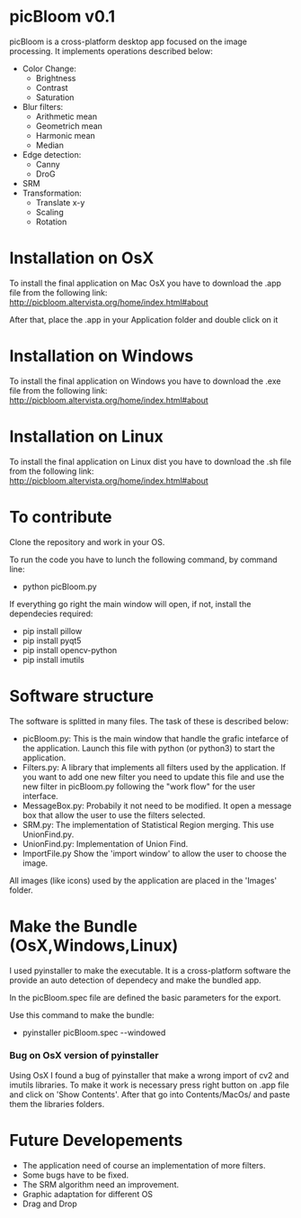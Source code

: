 # picBloom v0.1
picBloom is a cross-platform desktop app focused on the image processing. It implements operations described below:
- Color Change:
  - Brightness
  - Contrast
  - Saturation
- Blur filters:
  - Arithmetic mean
  - Geometrich mean
  - Harmonic mean
  - Median
- Edge detection:
  - Canny
  - DroG
- SRM
- Transformation:
  - Translate x-y
  - Scaling
  - Rotation

# Installation on OsX
To install the final application on Mac OsX you have to download the .app file from the following link:
http://picbloom.altervista.org/home/index.html#about

After that, place the .app in your Application folder and double click on it

# Installation on Windows
To install the final application on Windows you have to download the .exe file from the following link:
http://picbloom.altervista.org/home/index.html#about

# Installation on Linux
To install the final application on Linux dist you have to download the .sh file from the following link:
http://picbloom.altervista.org/home/index.html#about

# To contribute
Clone the repository and work in your OS. 

To run the code you have to lunch the following command, by command line:
- python picBloom.py

If everything go right the main window will open, if not, install the dependecies required:
- pip install pillow
- pip install pyqt5
- pip install opencv-python
- pip install imutils

# Software structure
The software is splitted in many files. The task of these is described below:
- picBloom.py:
   This is the main window that handle the grafic intefarce of the application. Launch this file with python (or python3) to start the application.
- Filters.py:
   A library that implements all filters used by the application. If you want to add one new filter you need to update this file and use the new filter in picBloom.py following the "work flow" for the user interface.
- MessageBox.py:
   Probabily it not need to be modified. It open a message box that allow the user to use the filters selected.
- SRM.py:
   The implementation of Statistical Region merging. This use UnionFind.py.
- UnionFind.py:
   Implementation of Union Find.
- ImportFile.py
   Show the 'import window' to allow the user to choose the image.
  
All images (like icons) used by the application are placed in the 'Images' folder.

# Make the Bundle (OsX,Windows,Linux)

I used pyinstaller to make the executable. It is a cross-platform software the provide an auto detection of dependecy and make the bundled app.

In the picBloom.spec file are defined the basic parameters for the export.

Use this command to make the bundle:
- pyinstaller picBloom.spec --windowed

### Bug on OsX version of pyinstaller
Using OsX I found a bug of pyinstaller that make a wrong import of cv2 and imutils libraries. To make it work is necessary press right button on .app file and click on 'Show Contents'. After that go into Contents/MacOs/ and paste them the libraries folders.

# Future Developements

- The application need of course an implementation of more filters. 
- Some bugs have to be fixed. 
- The SRM algorithm need an improvement.
- Graphic adaptation for different OS
- Drag and Drop 

